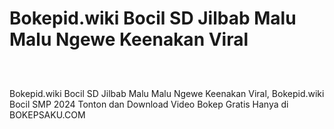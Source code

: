 # Bokepid.wiki Bocil SD Jilbab Malu Malu Ngewe Keenakan Viral
<div class="separator" style="clear: both;"><a href="https://alihkansaku.blogspot.com/2024/11/bokep-indo-jilbab-malu-malu-ngewe.html" style="display: block; padding: 1em 0; text-align: center; "><img alt="" border="0" data-original-height="464" data-original-width="819" src="https://blogger.googleusercontent.com/img/b/R29vZ2xl/AVvXsEjZmapKPFiqLckhVTsNP3GXYWRVYjl6z3JFnWJ-mDFdaYcRo2hNR5R8I8aEZLSN4-sKfBYfuAxFEOarWLf9o8jjSNBo0kqzFtZ_4fLYM3cIpoQ93ZjVC2RRGMCon6mjsh3zrYRfG_sPQcz7fOcg2Q5TON_q0ZQmxiXDhvBkTr_bB0ddb_3Ihd6ToFDXgCzq/s320/Screenshot%20%28349%29.png"/></a></div>

Bokepid.wiki Bocil SD Jilbab Malu Malu Ngewe Keenakan Viral, Bokepid.wiki Bocil SMP 2024 Tonton dan Download Video Bokep Gratis Hanya di BOKEPSAKU.COM
